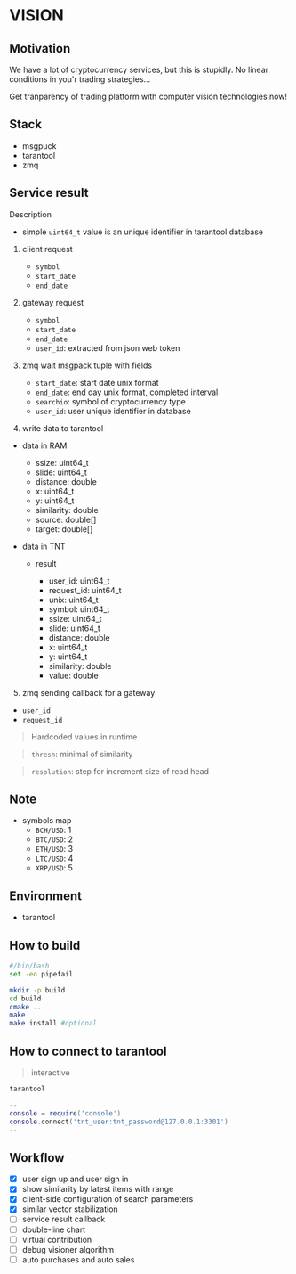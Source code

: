 # VISION

## Motivation

We have a lot of cryptocurrency services, but this is stupidly. No linear conditions in you'r trading strategies...

Get tranparency of trading platform with computer vision technologies now!

## Stack

-   msgpuck
-   tarantool
-   zmq

## Service result

Description

-   simple `uint64_t` value is an unique identifier in tarantool database

1. client request

    - `symbol`
    - `start_date`
    - `end_date`

2. gateway request

    - `symbol`
    - `start_date`
    - `end_date`
    - `user_id`: extracted from json web token

3. zmq wait msgpack tuple with fields

    - `start_date`: start date unix format
    - `end_date`: end day unix format, completed interval
    - `searchio`: symbol of cryptocurrency type
    - `user_id`: user unique identifier in database

4. write data to tarantool

-   data in RAM

    -   ssize: uint64_t
    -   slide: uint64_t
    -   distance: double
    -   x: uint64_t
    -   y: uint64_t
    -   similarity: double
    -   source: double[]
    -   target: double[]

-   data in TNT

    -   result

        -   user_id: uint64_t
        -   request_id: uint64_t
        -   unix: uint64_t
        -   symbol: uint64_t
        -   ssize: uint64_t
        -   slide: uint64_t
        -   distance: double
        -   x: uint64_t
        -   y: uint64_t
        -   similarity: double
        -   value: double

5. zmq sending callback for a gateway

-   `user_id`
-   `request_id`

> Hardcoded values in runtime

> `thresh`: minimal of similarity

> `resolution`: step for increment size of read head

## Note

-   symbols map
    -   `BCH/USD`: 1
    -   `BTC/USD`: 2
    -   `ETH/USD`: 3
    -   `LTC/USD`: 4
    -   `XRP/USD`: 5

## Environment

-   tarantool

## How to build

```bash
#/bin/bash
set -eo pipefail

mkdir -p build
cd build
cmake ..
make
make install #optional
```

## How to connect to tarantool

> interactive

```bash
tarantool
```

```lua
--
console = require('console')
console.connect('tnt_user:tnt_password@127.0.0.1:3301')
--
```

## Workflow

-   [x] user sign up and user sign in
-   [x] show similarity by latest items with range
-   [x] client-side configuration of search parameters
-   [x] similar vector stabilization
-   [ ] service result callback
-   [ ] double-line chart
-   [ ] virtual contribution
-   [ ] debug visioner algorithm
-   [ ] auto purchases and auto sales
